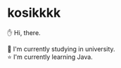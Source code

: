 # kosikkkk
  ✋ Hi, there.

🏢 I'm currently studying in university.   
⭐ I'm currently learning Java.
